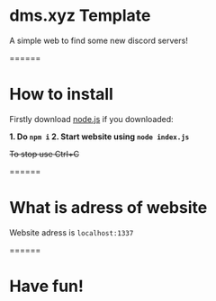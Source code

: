 # dms.xyz Template
A simple web to find some new discord servers!

======

# How to install
Firstly download [node.js](https://nodejs.org/en/) if you downloaded:

**1. Do ``npm i``
2. Start website using ``node index.js``**

~~To stop use Ctrl+C~~

======

# What is adress of website
Website adress is ``localhost:1337``

======

# Have fun!
